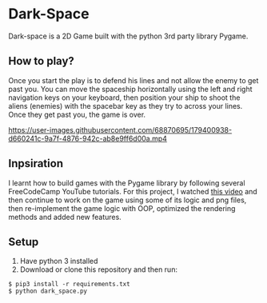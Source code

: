 # Dark-Space

Dark-space is a 2D Game built with the python 3rd party library Pygame.

## How to play?

Once you start the play is to defend his lines and not allow the enemy to get past you. You can move the spaceship horizontally using the left and right navigation keys on your keyboard, then position your ship to shoot the aliens (enemies) with the spacebar key as they try to across your lines. Once they get past you, the game is over.

https://user-images.githubusercontent.com/68870695/179400938-d660241c-9a7f-4876-942c-ab8e9ff6d00a.mp4

## Inpsiration

I learnt how to build games with the Pygame library by following several FreeCodeCamp YouTube tutorials. For this project, I watched [this video](https://www.youtube.com/watch?v=FfWpgLFMI7w&t=245s&ab_channel=freeCodeCamp.org) and then continue to work on the game using some of its logic and png files, then re-implement the game logic with OOP, optimized the rendering methods and added new features.

## Setup

1. Have python 3 installed
2. Download or clone this repository and then run:

```ShellSession
$ pip3 install -r requirements.txt
$ python dark_space.py
```
